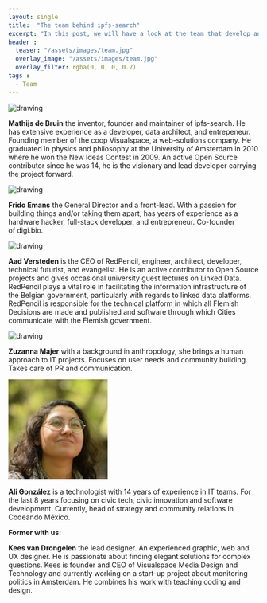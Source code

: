 ```yaml
---
layout: single
title:  "The team behind ipfs-search"
excerpt: "In this post, we will have a look at the team that develop and manage ipfs-search."
header :
  teaser: "/assets/images/team.jpg"
  overlay_image: "/assets/images/team.jpg"
  overlay_filter: rgba(0, 0, 0, 0.7)
tags :
  - Team
---
```

<img src="/assets/images/avatar_mathijs.jpg" alt="drawing" width="200" />

**Mathijs de Bruin** the inventor, founder and maintainer of ipfs-search. He has extensive experience as a developer, data architect, and entrepeneur. Founding member of the coop Visualspace, a web-solutions company. He graduated in physics and philosophy at the University of Amsterdam in 2010 where he won the New Ideas Contest in 2009.
An active Open Source contributor since he was 14, he is the visionary and lead developer carrying the project forward.

<img src="/assets/images/frido_avatar.jpg" alt="drawing" width="200" />

**Frido Emans** the General Director and a front-lead. With a passion for building things and/or taking them apart, has years of experience as a hardware hacker, full-stack developer, and entrepreneur. Co-founder of digi.bio.

<img src="/assets/images/aad_avatar.jpg" alt="drawing" width="200" />

**Aad Versteden** is the CEO of RedPencil, engineer, architect, developer, technical futurist, and evangelist. He is an active contributor to Open Source projects and gives occasional university guest lectures on Linked Data. RedPencil plays a vital role in facilitating the information infrastructure of the Belgian government, particularly with regards to linked data platforms. RedPencil is responsible for the technical platform in which all Flemish Decisions are made and published and software through which Cities communicate with the Flemish government.

<img src="/assets/images/avatar_oszka.jpg" alt="drawing" width="200" />

**Zuzanna Majer** with a background in anthropology, she brings a human approach to IT projects. Focuses on user needs and community building. Takes care of PR and communication.

<img src="/assets/images/ali_avatar.jpeg" alt="drawing" width="200" />

**Ali González** is a technologist with 14 years of experience in IT teams. For the last 8 years focusing on civic tech, civic innovation and
software development. Currently, head of strategy and community relations in Codeando México.


**Former with us:**

**Kees van Drongelen** the lead designer. An experienced graphic, web and UX designer. He is passionate about finding elegant solutions for complex questions. Kees is founder and CEO of Visualspace Media Design and Technology and currently working on a start-up project about monitoring politics in Amsterdam. He combines his work with teaching coding and design.
